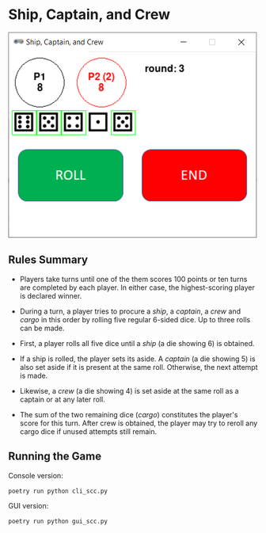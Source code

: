 # Ship, Captain, and Crew

![ship, captain, and crew](screenshot.png)

## Rules Summary

- Players take turns until one of the them scores 100 points or ten turns are completed by each player. In either case, the highest-scoring player is declared winner.

- During a turn, a player tries to procure a _ship_, a _captain_, a _crew_ and _cargo_ in this order by rolling five regular 6-sided dice. Up to three rolls can be made.

- First, a player rolls all five dice until a _ship_ (a die showing 6) is obtained.

- If a ship is rolled, the player sets its aside. A _captain_ (a die showing 5) is also set aside if it is present at the same roll. Otherwise, the next attempt is made.

- Likewise, a _crew_ (a die showing 4) is set aside at the same roll as a captain or at any later roll.

- The sum of the two remaining dice (_cargo_) constitutes the player's score for this turn. After crew is obtained, the player may try to reroll any cargo dice if unused attempts still remain.

## Running the Game

Console version:

```shell
poetry run python cli_scc.py
```

GUI version:

```shell
poetry run python gui_scc.py
```
